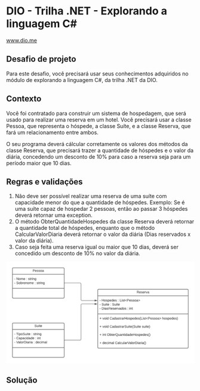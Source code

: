 # DIO - Trilha .NET - Explorando a linguagem C#

www.dio.me

## Desafio de projeto

Para este desafio, você precisará usar seus conhecimentos adquiridos no módulo de explorando a linguagem C#, da trilha .NET da DIO.

## Contexto

Você foi contratado para construir um sistema de hospedagem, que será usado para realizar uma reserva em um hotel. Você precisará usar a classe Pessoa, que representa o hóspede, a classe Suíte, e a classe Reserva, que fará um relacionamento entre ambos.

O seu programa deverá cálcular corretamente os valores dos métodos da classe Reserva, que precisará trazer a quantidade de hóspedes e o valor da diária, concedendo um desconto de 10% para caso a reserva seja para um período maior que 10 dias.

## Regras e validações

1. Não deve ser possível realizar uma reserva de uma suíte com capacidade menor do que a quantidade de hóspedes. Exemplo: Se é uma suíte capaz de hospedar 2 pessoas, então ao passar 3 hóspedes deverá retornar uma exception.
2. O método ObterQuantidadeHospedes da classe Reserva deverá retornar a quantidade total de hóspedes, enquanto que o método CalcularValorDiaria deverá retornar o valor da diária (Dias reservados x valor da diária).
3. Caso seja feita uma reserva igual ou maior que 10 dias, deverá ser concedido um desconto de 10% no valor da diária.

![Diagrama de classe estacionamento](diagrama_classe_hotel.png)

## Solução
